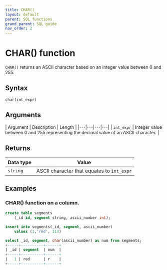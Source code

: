 ```yaml
---
title: CHAR()
layout: default
parent: SQL functions
grand_parent: SQL guide
nav_order: 2
---
```


# CHAR() function

`CHAR()` returns an ASCII character based on an integer value between 0 and 255.

## Syntax

```
char(int_expr)
```

## Arguments

| Argument | Description | Length |
|---|---|---|---|
| `int_expr` | Integer value between 0 and 255 representing the decimal value of an ASCII character. |

## Returns

| Data type | Value |
|---|---|
| `string` | ASCII character that equates to `int_expr` |

## Examples

### CHAR() function on a column.

```sql
create table segments
    (_id id, segment string, ascii_number int);

insert into segments(_id, segment, ascii_number)
    values (1,'red', 114)

select _id, segment, char(ascii_number) as num from segments;
+-----+----------+------+
| _id | segment  | num  |
+-----+----------+------+
|   1 | red      | r    |
+-----+----------+------+
```
